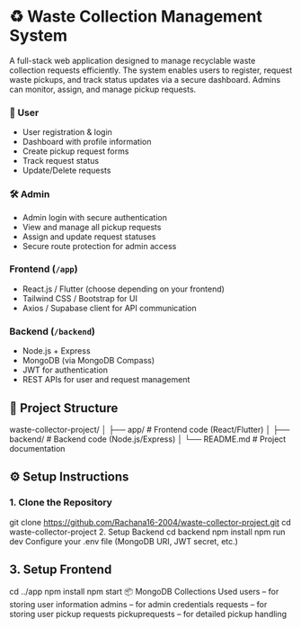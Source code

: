 # ♻️ Waste Collection Management System

A full-stack web application designed to manage recyclable waste collection requests efficiently. The system enables users to register, request waste pickups, and track status updates via a secure dashboard. Admins can monitor, assign, and manage pickup requests.

### 👤 User
- User registration & login
- Dashboard with profile information
- Create pickup request forms
- Track request status
- Update/Delete requests
  
### 🛠️ Admin
- Admin login with secure authentication
- View and manage all pickup requests
- Assign and update request statuses
- Secure route protection for admin access

### Frontend (`/app`)
- React.js / Flutter (choose depending on your frontend)
- Tailwind CSS / Bootstrap for UI
- Axios / Supabase client for API communication

### Backend (`/backend`)
- Node.js + Express
- MongoDB (via MongoDB Compass)
- JWT for authentication
- REST APIs for user and request management

## 📁 Project Structure

waste-collector-project/
│
├── app/ # Frontend code (React/Flutter)
│
├── backend/ # Backend code (Node.js/Express)
│
└── README.md # Project documentation

## ⚙️ Setup Instructions

### 1. Clone the Repository
git clone https://github.com/Rachana16-2004/waste-collector-project.git
cd waste-collector-project
2. Setup Backend
cd backend
npm install
npm run dev
Configure your .env file (MongoDB URI, JWT secret, etc.)

## 3. Setup Frontend
cd ../app
npm install
npm start
📦 MongoDB Collections Used
users – for storing user information
admins – for admin credentials
requests – for storing user pickup requests
pickuprequests – for detailed pickup handling




